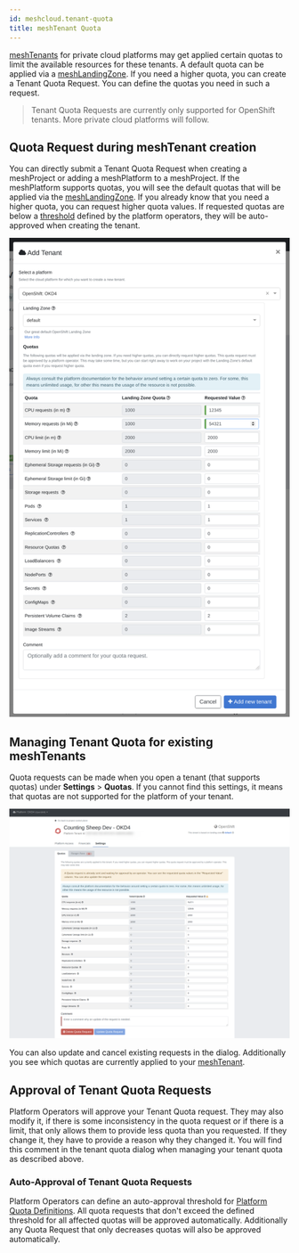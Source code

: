```yaml
---
id: meshcloud.tenant-quota
title: meshTenant Quota
---
```


[meshTenants](./meshcloud.tenant.md) for private cloud platforms may get applied certain quotas to limit the available resources for these tenants.
A default quota can be applied via a [meshLandingZone](./meshcloud.landing-zones.md). If you need a higher quota, you can create a Tenant Quota Request.
You can define the quotas you need in such a request.

> Tenant Quota Requests are currently only supported for OpenShift tenants. More private cloud platforms will follow.

## Quota Request during meshTenant creation

You can directly submit a Tenant Quota Request when creating a meshProject or adding a meshPlatform to a meshProject. If the meshPlatform supports quotas, you will see the default quotas that will be applied via the [meshLandingZone](./meshcloud.landing-zones.md). If you already know that you need a higher quota, you can request higher quota values. If requested quotas are below a [threshold](#auto-approval-of-tenant-quota-requests) defined by the platform operators, they will be auto-approved when creating the tenant.

![Create Tenant Quota Request](assets/tenants/tenant-quota-request.png)

## Managing Tenant Quota for existing meshTenants

Quota requests can be made when you open a tenant (that supports quotas) under **Settings** > **Quotas**.
If you cannot find this settings, it means that quotas are not supported for the platform of your tenant.

![Manage Tenant Quota](assets/tenants/manage-tenant-quota.png)

You can also update and cancel existing requests in the dialog. Additionally you see which quotas are currently applied to your [meshTenant](./meshcloud.tenant.md).

## Approval of Tenant Quota Requests

Platform Operators will approve your Tenant Quota request. They may also modify it, if there is some inconsistency in the quota request or if there is a limit, that only
allows them to provide less quota than you requested. If they change it, they have to provide a reason why they changed it. You will find this comment in the tenant
quota dialog when managing your tenant quota as described above.

### Auto-Approval of Tenant Quota Requests

Platform Operators can define an auto-approval threshold for [Platform Quota Definitions](administration.platforms.md#manage-quota-definitions). All quota requests that don't exceed the defined threshold for all affected quotas will be approved automatically. Additionally any Quota Request that only decreases quotas will also be approved automatically.
